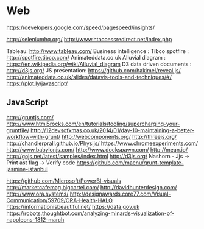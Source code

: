 # Web

https://developers.google.com/speed/pagespeed/insights/

http://seleniumhq.org/
http://www.htaccessredirect.net/index.php

Tableau: http://www.tableau.com/
Business intelligence : Tibco spotfire : http://spotfire.tibco.com/
Animateddata.co.uk
Alluvial diagram : https://en.wikipedia.org/wiki/Alluvial_diagram
D3 data driven documents : http://d3js.org/
JS presentation: https://github.com/hakimel/reveal.js/
http://animateddata.co.uk/slides/datavis-tools-and-techniques/#/
https://plot.ly/javascript/

## JavaScript
http://gruntjs.com/
http://www.html5rocks.com/en/tutorials/tooling/supercharging-your-gruntfile/
http://12devsofxmas.co.uk/2014/01/day-10-maintaining-a-better-workflow-with-grunt/
http://webcomponents.org/
http://threejs.org/
http://chandlerprall.github.io/Physijs/
https://www.chromeexperiments.com/
http://www.babylonjs.com/
http://www.dockspawn.com/
http://mean.io/
http://gojs.net/latest/samples/index.html
http://d3js.org/
Nashorn - Jjs -> Print ast flag -> Verify code
https://github.com/maenu/grunt-template-jasmine-istanbul

https://github.com/Microsoft/PowerBI-visuals
http://marketcafemag.bigcartel.com/
http://davidhunterdesign.com/
http://www.ora.systems/
http://designawards.core77.com/Visual-Communication/59709/ORA-Health-HALO
https://informationisbeautiful.net/
https://data.gov.uk
https://robots.thoughtbot.com/analyzing-minards-visualization-of-napoleons-1812-march